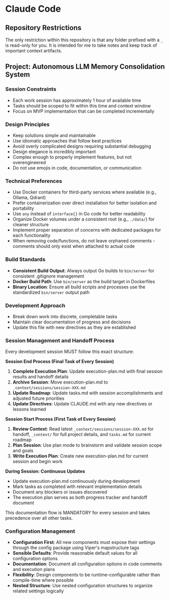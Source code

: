 # Claude Code

## Repository Restrictions

The only restriction within this repository is that any folder prefixed with a `_` is read-only for you. It is intended for me to take notes and keep track of important context artifacts.

## Project: Autonomous LLM Memory Consolidation System

### Session Constraints

- Each work session has approximately 1 hour of available time
- Tasks should be scoped to fit within this time and context window
- Focus on MVP implementation that can be completed incrementally

### Design Principles

- Keep solutions simple and maintainable
- Use idiomatic approaches that follow best practices
- Avoid overly complicated designs requiring substantial debugging
- Design elegance is incredibly important
- Complex enough to properly implement features, but not overengineered
- Do not use emojis in code, documentation, or communication

### Technical Preferences

- Use Docker containers for third-party services where available (e.g., Ollama, Qdrant)
- Prefer containerization over direct installation for better isolation and portability
- Use `any` instead of `interface{}` in Go code for better readability
- Organize Docker volumes under a consistent root (e.g., `./data/`) for cleaner structure
- Implement proper separation of concerns with dedicated packages for each functionality
- When removing code/functions, do not leave orphaned comments - comments should only exist when attached to actual code

### Build Standards

- **Consistent Build Output**: Always output Go builds to `bin/server` for consistent .gitignore management
- **Docker Build Path**: Use `bin/server` as the build target in Dockerfiles
- **Binary Location**: Ensure all build scripts and processes use the standardized `bin/server` output path

### Development Approach

- Break down work into discrete, completable tasks
- Maintain clear documentation of progress and decisions
- Update this file with new directives as they are established

### Session Management and Handoff Process

Every development session MUST follow this exact structure:

**Session End Process (Final Task of Every Session)**

1. **Complete Execution Plan**: Update execution-plan.md with final session results and handoff details
2. **Archive Session**: Move execution-plan.md to `_context/sessions/session-XXX.md`
3. **Update Roadmap**: Update tasks.md with session accomplishments and adjusted future priorities
4. **Update Directives**: Update CLAUDE.md with any new directives or lessons learned

**Session Start Process (First Task of Every Session)**

1. **Review Context**: Read latest `_context/sessions/session-XXX.md` for handoff, `_context/` for full project details, and `tasks.md` for current roadmap
2. **Plan Session**: Use plan mode to brainstorm and validate session scope and goals
3. **Write Execution Plan**: Create new execution-plan.md for current session and begin work

**During Session: Continuous Updates**

- Update execution-plan.md continuously during development
- Mark tasks as completed with relevant implementation details
- Document any blockers or issues discovered
- The execution plan serves as both progress tracker and handoff document

This documentation flow is MANDATORY for every session and takes precedence over all other tasks.

### Configuration Management

- **Configuration First**: All new components must expose their settings through the config package using Viper's mapstructure tags
- **Sensible Defaults**: Provide reasonable default values for all configuration options
- **Documentation**: Document all configuration options in code comments and execution plans
- **Flexibility**: Design components to be runtime-configurable rather than compile-time where possible
- **Nested Structure**: Use nested configuration structures to organize related settings logically
